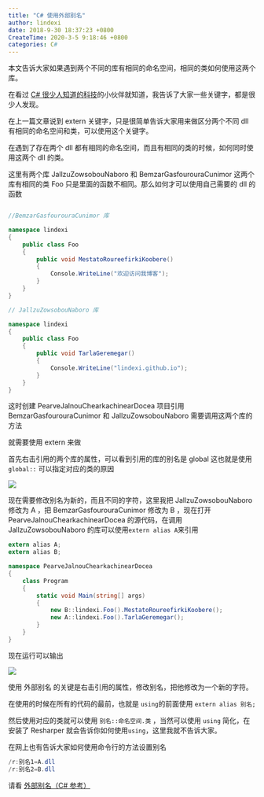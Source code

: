 ```yaml
---
title: "C# 使用外部别名"
author: lindexi
date: 2018-9-30 18:37:23 +0800
CreateTime: 2020-3-5 9:18:46 +0800
categories: C#
---
```


本文告诉大家如果遇到两个不同的库有相同的命名空间，相同的类如何使用这两个库。

<!--more-->


<div id="toc"></div>

在看过 [C# 很少人知道的科技](https://blog.csdn.net/lindexi_gd/article/details/79617425 )的小伙伴就知道，我告诉了大家一些关键字，都是很少人发现。

在上一篇文章说到 extern 关键字，只是很简单告诉大家用来做区分两个不同 dll 有相同的命名空间和类，可以使用这个关键字。

在遇到了存在两个 dll 都有相同的命名空间，而且有相同的类的时候，如何同时使用这两个 dll 的类。

这里有两个库 JallzuZowsobouNaboro 和 BemzarGasfourouraCunimor 这两个库有相同的类 Foo 只是里面的函数不相同。那么如何才可以使用自己需要的 dll 的函数

```csharp

//BemzarGasfourouraCunimor 库

namespace lindexi
{
    public class Foo
    {
        public void MestatoRoureefirkiKoobere()
        {
            Console.WriteLine("欢迎访问我博客");
        }
    }
}
```

```csharp
// JallzuZowsobouNaboro 库

namespace lindexi
{
    public class Foo
    {
        public void TarlaGeremegar()
        {
            Console.WriteLine("lindexi.github.io");
        }
    }
}
```

这时创建 PearveJalnouChearkachinearDocea 项目引用 BemzarGasfourouraCunimor 和 JallzuZowsobouNaboro 需要调用这两个库的方法

就需要使用 extern 来做

首先右击引用的两个库的属性，可以看到引用的库的别名是 global 这也就是使用 `global::` 可以指定对应的类的原因

<!-- ![](image/C# 使用外部别名/C# 使用外部别名0.png) -->

![](https://i.loli.net/2018/07/02/5b39c7fda8b4c.jpg)

现在需要修改别名为新的，而且不同的字符，这里我把 JallzuZowsobouNaboro 修改为 A ，把 BemzarGasfourouraCunimor 修改为 B ，现在打开 PearveJalnouChearkachinearDocea 的源代码，在调用 JallzuZowsobouNaboro 的库可以使用`extern alias A`来引用

```csharp
extern alias A;
extern alias B;

namespace PearveJalnouChearkachinearDocea
{
    class Program
    {
        static void Main(string[] args)
        {
            new B::lindexi.Foo().MestatoRoureefirkiKoobere();
            new A::lindexi.Foo().TarlaGeremegar();
        }
    }
}
```

现在运行可以输出 

<!-- ![](image/C# 使用外部别名/C# 使用外部别名1.png) -->

![](http://image.acmx.xyz/lindexi%2F2018721444516524.jpg)

使用 外部别名 的关键是右击引用的属性，修改别名，把他修改为一个新的字符。

在使用的时候在所有的代码的最前，也就是 `using`的前面使用 `extern alias 别名;`

然后使用对应的类就可以使用 `别名::命名空间.类` ，当然可以使用 `using` 简化，在安装了 Resharper 就会告诉你如何使用`using`，这里我就不告诉大家。

在网上也有告诉大家如何使用命令行的方法设置别名

```csharp
/r:别名1=A.dll
/r:别名2=B.dll
```

请看 [外部别名（C# 参考）](https://docs.microsoft.com/zh-cn/dotnet/csharp/language-reference/keywords/extern-alias )

